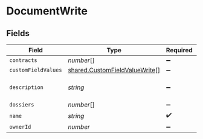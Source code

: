 # DocumentWrite


## Fields

| Field                                                                          | Type                                                                           | Required                                                                       | Description                                                                    | Example                                                                        |
| ------------------------------------------------------------------------------ | ------------------------------------------------------------------------------ | ------------------------------------------------------------------------------ | ------------------------------------------------------------------------------ | ------------------------------------------------------------------------------ |
| `contracts`                                                                    | *number*[]                                                                     | :heavy_minus_sign:                                                             | N/A                                                                            | 1                                                                              |
| `customFieldValues`                                                            | [shared.CustomFieldValueWrite](../../models/shared/customfieldvaluewrite.md)[] | :heavy_minus_sign:                                                             | N/A                                                                            |                                                                                |
| `description`                                                                  | *string*                                                                       | :heavy_minus_sign:                                                             | N/A                                                                            | Lorem ipsum dolor sit amet.                                                    |
| `dossiers`                                                                     | *number*[]                                                                     | :heavy_minus_sign:                                                             | N/A                                                                            | 1                                                                              |
| `name`                                                                         | *string*                                                                       | :heavy_check_mark:                                                             | N/A                                                                            | filename.pdf                                                                   |
| `ownerId`                                                                      | *number*                                                                       | :heavy_minus_sign:                                                             | N/A                                                                            | 1                                                                              |